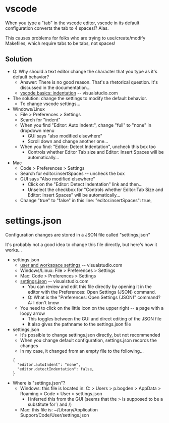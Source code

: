 
# vscode

When you type a "tab" in the vscode editor, vscode in its default configuration converts the tab to 4 spaces!? Alas.

This causes problems for folks who are trying to use/create/modify Makefiles, which require tabs to be tabs, not spaces!

## Solution

* Q: Why should a text editor change the character that you type as it's default behavior?
  * Answer: There is no good reason. That's a rhetorical question. It's discussed in the documentation...
  * [vscode basics: indentation](https://code.visualstudio.com/docs/editor/codebasics#_indentation) -- visualstudio.com
* The solution: change the settings to modify the default behavior.
  * To change vscode settings...
* Windows/Linux
  * File > Preferences > Settings
  * Search for "indent"
  * When you find "Editor: Auto Indent:", change "full" to "none" in dropdown menu
    * GUI says "also modified elsewhere"
    * Scroll down and change another one...
  * When you find: "Editor: Detect Indentation", uncheck this box too
    * Controls whether Editor Tab size and Editor: Insert Spaces will be automatically...
* Mac
    * Code > Preferences > Settings
    * Search for editor.insertSpaces -- uncheck the box
    * GUI says "Also modified elsewhere"
      * Click on the "Editor: Detect Indentation" link and then...
      * Unselect the checkbox for "Controls whether Editor:Tab Size and Editor: Insert Spaces" will be automatically...
    * Change "true" to "false" in this line:  "editor.insertSpaces": true,

# settings.json

Configuration changes are stored in a JSON file called "settings.json"

It's probably not a good idea to change this file directly, but here's how it works...

* settings.json
  * [user and workspace settings](https://code.visualstudio.com/docs/getstarted/settings) -- visualstudio.com
  * Windows/Linux: File > Preferences > Settings
  * Mac: Code > Preferences > Settings
  * [settings.json](https://code.visualstudio.com/docs/getstarted/settings#_settingsjson) -- visualstudio.com
    * You can review and edit this file directly by opening it in the editor with the Preferences: Open Settings (JSON) command. 
    * Q: What is the "Preferences: Open Settings (JSON)" command?  A: I don't know
  * You need to click on the little icon on the upper right -- a page with a loopy arrow
    * This toggles between the GUI and direct editing of the JSON file
    * It also gives the pathname to the settings.json file
* settings.json
  * It's possible to change settings.json directly, but not recommended
  * When you change default configuration, settings.json records the changes
  * In my case, it changed from an empty file to the following...
  ``` 
  {
    "editor.autoIndent": "none",
    "editor.detectIndentation": false,
  }
  ``` 
* Where is "settings.json"?
  * Windows: this file is located in: C: > Users > p.bogden > AppData > Roaming > Code > User > settings.json
    * I inferred this from the GUI (seems that the > is supposed to be a substitute for \ and /)
  * Mac: this file is: ~/Library/Application Support/Code/User/settings.json
